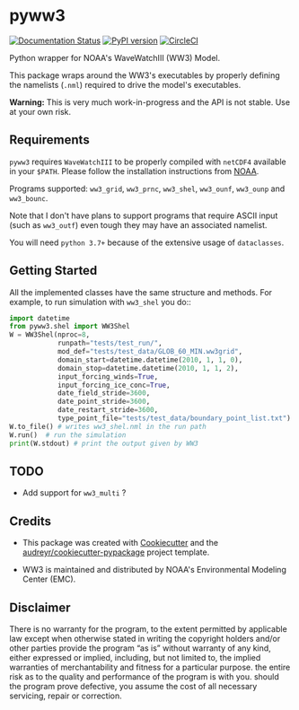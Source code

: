 # pyww3

[![Documentation Status](https://readthedocs.org/projects/pyww3/badge/?version=latest)](https://pyww3.readthedocs.io/en/latest/?badge=latest) [![PyPI version](https://badge.fury.io/py/pyww3.svg)](https://badge.fury.io/py/pyww3) [![CircleCI](https://circleci.com/gh/caiostringari/pyww3/tree/main.svg?style=svg)](https://circleci.com/gh/caiostringari/pyww3/tree/main)

Python wrapper for NOAA's WaveWatchIII (WW3) Model.

This package wraps around the WW3's executables by properly defining the namelists (``.nml``) required to drive the model's executables.

**Warning:** This is very much work-in-progress and the API is not stable. Use at your own risk.


## Requirements


``pyww3`` requires ``WaveWatchIII`` to be properly compiled with `netCDF4` available in your ``$PATH``. Please follow the installation instructions from [NOAA](https://github.com/NOAA-EMC/WW3/wiki/Quick-Start/).


Programs supported: `ww3_grid`, `ww3_prnc`, `ww3_shel`, `ww3_ounf`, `ww3_ounp` and `ww3_bounc`.

Note that I don't have plans to support programs that require ASCII input (such as `ww3_outf`) even tough they may have an associated namelist.

You will need `python 3.7+` because of the extensive usage of `dataclasses`.


## Getting Started

All the implemented classes have the same structure and methods. For example,
to run simulation with ``ww3_shel`` you do::

```python
import datetime
from pyww3.shel import WW3Shel
W = WW3Shel(nproc=8,
            runpath="tests/test_run/",
            mod_def="tests/test_data/GLOB_60_MIN.ww3grid",
            domain_start=datetime.datetime(2010, 1, 1, 0),
            domain_stop=datetime.datetime(2010, 1, 1, 2),
            input_forcing_winds=True,
            input_forcing_ice_conc=True,
            date_field_stride=3600,
            date_point_stride=3600,
            date_restart_stride=3600,
            type_point_file="tests/test_data/boundary_point_list.txt")
W.to_file() # writes ww3_shel.nml in the run path
W.run()  # run the simulation
print(W.stdout) # print the output given by WW3
```


## TODO

- Add support for ``ww3_multi`` ?


## Credits

- This package was created with [Cookiecutter](https://github.com/audreyr/cookiecutter) and the [audreyr/cookiecutter-pypackage](https://github.com/audreyr/cookiecutter-pypackage) project template.

- WW3 is maintained and distributed by NOAA's Environmental Modeling Center (EMC).

## Disclaimer

There is no warranty for the program, to the extent permitted by applicable law except when otherwise stated in writing the copyright holders and/or other parties provide the program “as is” without warranty of any kind, either expressed or implied, including, but not limited to, the implied warranties of merchantability and fitness for a particular purpose. the entire risk as to the quality and performance of the program is with you. should the program prove defective, you assume the cost of all necessary servicing, repair or correction.
